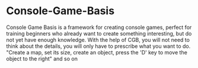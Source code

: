 # Console-Game-Basis


Console Game Basis is a framework for creating console games, perfect for training beginners who already want to create something interesting, but do not yet have enough knowledge.
With the help of CGB, you will not need to think about the details, you will only have to prescribe what you want to do. "Create a map, set its size, create an object, press the 'D' key to move the object to the right" and so on
